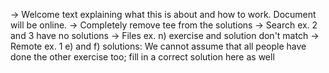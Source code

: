 -> Welcome text explaining what this is about and how to work. Document will be online.
-> Completely remove tee from the solutions
-> Search ex. 2 and 3 have no solutions
-> Files ex. n) exercise and solution don't match
-> Remote ex. 1 e) and f) solutions: We cannot assume that all people have done the other exercise too; fill in a correct solution here as well
